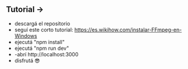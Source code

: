 ## Tutorial ->

- descargá el repositorio
- seguí este corto tutorial: https://es.wikihow.com/instalar-FFmpeg-en-Windows
- ejecutá "npm install"
- ejecutá "npm run dev"
- -abrí http://localhost:3000
- disfrutá 😎
